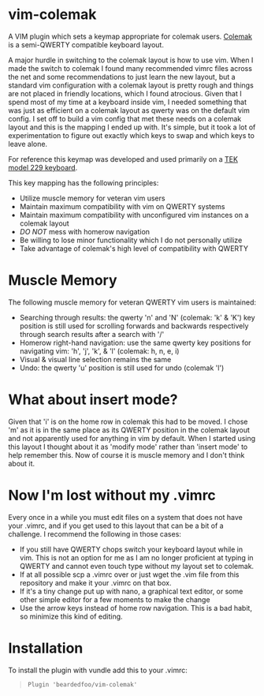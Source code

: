 # vim-colemak
A VIM plugin which sets a keymap appropriate for colemak users. [Colemak](http://colemak.com/) is a semi-QWERTY compatible keyboard layout.

A major hurdle in switching to the colemak layout is how to use vim. When I made the switch to colemak I found many recommended vimrc files across the net and some recommendations to just learn the new layout, but a standard vim configuration with a colemak layout is pretty rough and things are not placed in friendly locations, which I found atrocious. Given that I spend most of my time at a keyboard inside vim, I needed something that was just as efficient on a colemak layout as qwerty was on the default vim config. I set off to build a vim config that met these needs on a colemak layout and this is the mapping I ended up with. It's simple, but it took a lot of experimentation to figure out exactly which keys to swap and which keys to leave alone.

For reference this keymap was developed and used primarily on a [TEK model 229 keyboard](https://www.trulyergonomic.com/).

This key mapping has the following principles:
* Utilize muscle memory for veteran vim users
* Maintain maximum compatibility with vim on QWERTY systems
* Maintain maximum compatibility with unconfigured vim instances on a colemak layout
* *DO NOT* mess with homerow navigation
* Be willing to lose minor functionality which I do not personally utilize
* Take advantage of colemak's high level of compatibility with QWERTY

# Muscle Memory 
The following muscle memory for veteran QWERTY vim users is maintained:
* Searching through results: the qwerty 'n' and 'N' (colemak: 'k' & 'K') key position is still used for scrolling forwards and backwards respectively through search results after a search with '/'
* Homerow right-hand navigation: use the same qwerty key positions for navigating vim: 'h', 'j', 'k', & 'l' (colemak: h, n, e, i)
* Visual & visual line selection remains the same
* Undo: the qwerty 'u' position is still used for undo (colemak 'l')

# What about insert mode?
Given that 'i' is on the home row in colemak this had to be moved. I chose 'm' as it is in the same place as its QWERTY position in the colemak layout and not apparently used for anything in vim by default. When I started using this layout I thought about it as 'modify mode' rather than 'insert mode' to help remember this. Now of course it is muscle memory and I don't think about it.

# Now I'm lost without my .vimrc
Every once in a while you must edit files on a system that does not have your .vimrc, and if you get used to this layout that can be a bit of a challenge. I recommend the following in those cases:
* If you still have QWERTY chops switch your keyboard layout while in vim. This is not an option for me as I am no longer proficient at typing in QWERTY and cannot even touch type without my layout set to colemak.
* If at all possible scp a .vimrc over or just wget the .vim file from this repository and make it your .vimrc on that box.
* If it's a tiny change put up with nano, a graphical text editor, or some other simple editor for a few moments to make the change
* Use the arrow keys instead of home row navigation. This is a bad habit, so minimize this kind of editing.

# Installation
To install the plugin with vundle add this to your .vimrc:
> ```Plugin 'beardedfoo/vim-colemak'```
